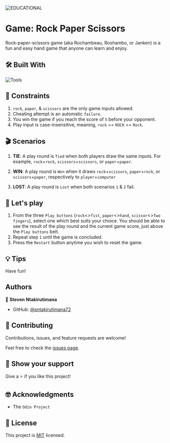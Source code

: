 ![EDUCATIONAL](https://img.shields.io/badge/EDUCATIONAL-o)


# Game: Rock Paper Scissors

Rock-paper-scissors game (aka Rochambeau, Roshambo, or Janken) is a fun and easy hand game that anyone can learn and enjoy.


## 🛠️ Built With

![Tools](https://skillicons.dev/icons?i=html,js,git,github)


## 📜 Constraints

1. `rock`, `paper`, & `scissors` are the only game inputs allowed.
1. Cheating attempt is an automatic `failure`.
2. You win the game if you reach the score of `5` before your opponent.
3. Play input is case-insensitive, meaning, `rock` == `ROCK` == `Rock`.


## 🎬 Scenarios

1. **TIE**: A play round is `Tied` when both players draw the same inputs. For example, `rock`+`rock`, `scissors`+`scissors`, or `paper`+`paper`.

2. **WIN**: A play round is `Won` when it draws `rock`+`scissors`, `paper`+`rock`, or `scissors`+`paper`, respectively to `player`+`computer`

3. **LOST**: A play round is `Lost` when both scenarios `1` & `2` fail.


## 🙋 Let's play

1. From the three `Play buttons` (`rock`<>`fist`, `paper`<>`hand`, `scissor`<>`Two fingers`), select one which best suits your choice. You should be able to see the result of the play round and the current game score, just above the `Play buttons` belt.
2. Repeat step `1` until the game is concluded.
3. Press the `Restart` button anytime you wish to reset the game.


## 💡 Tips

Have fun!


## Authors

👤 **Steven Ntakirutimana**

- GitHub: [@sntakirutimana72](https://github.com/sntakirutimana72)


## 🤝 Contributing

Contributions, issues, and feature requests are welcome!

Feel free to check the [issues page](../../issues/).

## 🫶 Show your support

Give a ⭐️ if you like this project!

## 🤓 Acknowledgments

- The `Odin Project`

## 📝 License

This project is [MIT](./LICENSE) licensed.
